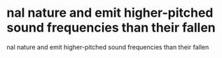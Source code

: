 # nal nature and emit higher-pitched sound frequencies than their fallen

nal nature and emit higher-pitched sound frequencies than their fallen
